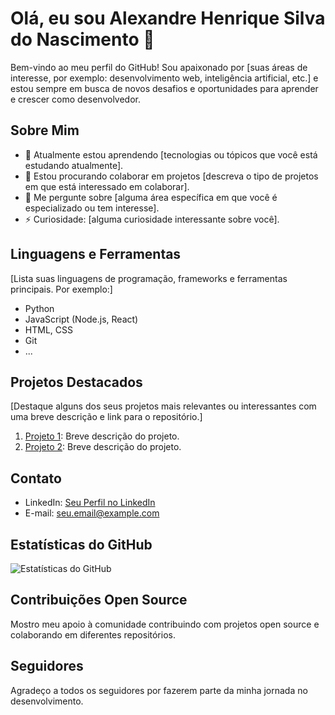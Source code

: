 # Olá, eu sou Alexandre Henrique Silva do Nascimento 👋

Bem-vindo ao meu perfil do GitHub! Sou apaixonado por [suas áreas de interesse, por exemplo: desenvolvimento web, inteligência artificial, etc.] e estou sempre em busca de novos desafios e oportunidades para aprender e crescer como desenvolvedor.

## Sobre Mim

- 🌱 Atualmente estou aprendendo [tecnologias ou tópicos que você está estudando atualmente].
- 👯 Estou procurando colaborar em projetos [descreva o tipo de projetos em que está interessado em colaborar].
- 💬 Me pergunte sobre [alguma área específica em que você é especializado ou tem interesse].
- ⚡ Curiosidade: [alguma curiosidade interessante sobre você].

## Linguagens e Ferramentas

[Lista suas linguagens de programação, frameworks e ferramentas principais. Por exemplo:]

- Python
- JavaScript (Node.js, React)
- HTML, CSS
- Git
- ...

## Projetos Destacados

[Destaque alguns dos seus projetos mais relevantes ou interessantes com uma breve descrição e link para o repositório.]

1. [Projeto 1](https://github.com/seu-usuario/projeto1): Breve descrição do projeto.
2. [Projeto 2](https://github.com/seu-usuario/projeto2): Breve descrição do projeto.

## Contato

- LinkedIn: [Seu Perfil no LinkedIn](https://www.linkedin.com/in/seu-usuario/)
- E-mail: seu.email@example.com

## Estatísticas do GitHub

![Estatísticas do GitHub](https://github-readme-stats.vercel.app/api?username=alexandre96dev&show_icons=true)

## Contribuições Open Source

Mostro meu apoio à comunidade contribuindo com projetos open source e colaborando em diferentes repositórios.

## Seguidores

Agradeço a todos os seguidores por fazerem parte da minha jornada no desenvolvimento.

